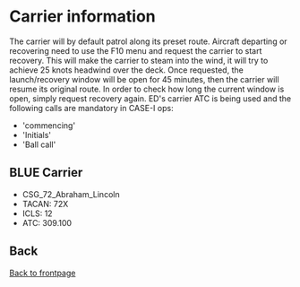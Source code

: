# Carrier information
The carrier will by default patrol along its preset route. 
Aircraft departing or recovering need to use the F10 menu and request the carrier to start recovery. 
This will make the carrier to steam into the wind, it will try to achieve 25 knots headwind over the deck. 
Once requested, the launch/recovery window will be open for 45 minutes, then the carrier will resume its original route.
In order to check how long the current window is open, simply request recovery again. 
ED's carrier ATC is being used and the following calls are mandatory in CASE-I ops:
- 'commencing'
- 'Initials'
- 'Ball call'

## BLUE Carrier
- CSG_72_Abraham_Lincoln
- TACAN: 72X
- ICLS: 12
- ATC: 309.100






## Back
[Back to frontpage](https://132nd-vwing.github.io/OPAR-Brief/)
